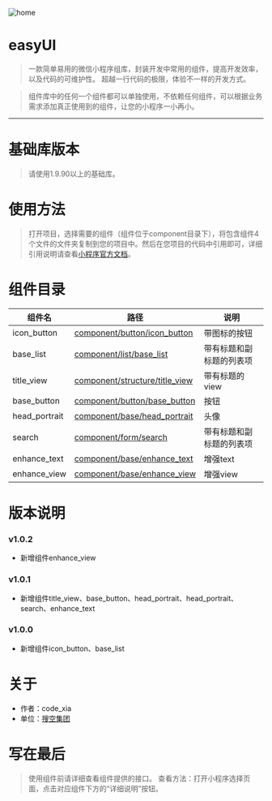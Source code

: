 ![home](https://github.com/qq865738120/easyUI/blob/master/imgs/easyUI.png)
# easyUI

>一款简单易用的微信小程序组库，封装开发中常用的组件，提高开发效率，以及代码的可维护性。
>超越一行代码的极限，体验不一样的开发方式。

>组件库中的任何一个组件都可以单独使用，不依赖任何组件，可以根据业务需求添加真正使用到的组件，让您的小程序一小再小。

*************************************

# 基础库版本

>请使用1.9.90以上的基础库。

# 使用方法
>打开项目，选择需要的组件（组件位于component目录下），将包含组件4个文件的文件夹复制到您的项目中。然后在您项目的代码中引用即可，详细引用说明请查看[小程序官方文档](https://developers.weixin.qq.com/miniprogram/dev/framework/custom-component/)。


# 组件目录

| 组件名      | 路径                              | 说明                  |
| ----------- | --------------------------------- | -------------------- |
| icon_button | [component/button/icon_button](component/button/icon_button) | 带图标的按钮 |
| base_list | [component/list/base_list](component/list/base_list) | 带有标题和副标题的列表项 |
| title_view | [component/structure/title_view](component/structure/title_view) | 带有标题的view |
| base_button | [component/button/base_button](component/button/base_button) | 按钮 |
| head_portrait | [component/base/head_portrait](component/base/head_portrait) | 头像 |
| search | [component/form/search](component/form/search) | 带有标题和副标题的列表项 |
| enhance_text | [component/base/enhance_text](component/base/enhance_text) | 增强text |
| enhance_view | [component/base/enhance_view](component/base/enhance_view) | 增强view |

# 版本说明

### v1.0.2
- 新增组件enhance_view

### v1.0.1
- 新增组件title_view、base_button、head_portrait、head_portrait、search、enhance_text

### v1.0.0
- 新增组件icon_button、base_list

# 关于
- 作者：code_xia
- 单位：[搜空集团](http://www.soonking.com/soukongweb/pages/index.html)

# 写在最后

>使用组件前请详细查看组件提供的接口。
>查看方法：打开小程序选择页面，点击对应组件下方的“详细说明”按钮。
